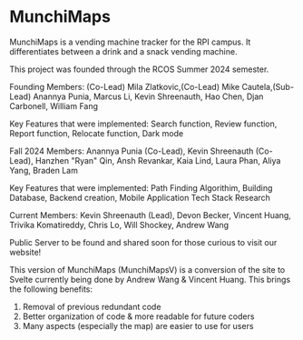 # MunchiMaps
MunchiMaps is a vending machine tracker for the RPI campus. It differentiates between a drink and a snack vending machine.

This project was founded through the RCOS Summer 2024 semester.

Founding Members: (Co-Lead) Mila Zlatkovic,(Co-Lead) Mike Cautela,(Sub-Lead) Anannya Punia, Marcus Li, Kevin Shreenauth, Hao Chen, Djan Carbonell, William Fang

Key Features that were implemented: Search function, Review function, Report function, Relocate function, Dark mode

Fall 2024 Members: Anannya Punia (Co-Lead), Kevin Shreenauth (Co-Lead), Hanzhen "Ryan" Qin, Ansh Revankar, Kaia Lind, Laura Phan, Aliya Yang, Braden Lam

Key Features that were implemented: Path Finding Algorithim, Building Database, Backend creation, Mobile Application Tech Stack Research

Current Members: Kevin Shreenauth (Lead), Devon Becker, Vincent Huang, Trivika Komatireddy, Chris Lo, Will Shockey, Andrew Wang

Public Server to be found and shared soon for those curious to visit our website!

This version of MunchiMaps (MunchiMapsV) is a conversion of the site to Svelte currently being done by Andrew Wang & Vincent Huang.
This brings the following benefits:
1. Removal of previous redundant code
2. Better organization of code & more readable for future coders
3. Many aspects (especially the map) are easier to use for users
